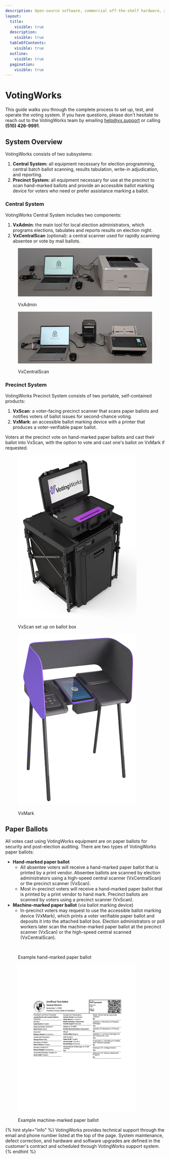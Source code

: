 ```yaml
---
description: Open-source software, commercial off-the-shelf hardware, and paper ballots.
layout:
  title:
    visible: true
  description:
    visible: true
  tableOfContents:
    visible: true
  outline:
    visible: true
  pagination:
    visible: true
---
```


# VotingWorks

This guide walks you through the complete process to set up, test, and operate the voting system. If you have questions, please don't hesitate to reach out to the VotingWorks team by emailing [help@vx.support](mailto:help@vx.support) or calling **(510) 426-9991**.

## System Overview

VotingWorks consists of two subsystems:

1. **Central System:** all equipment necessary for election programming, central batch ballot scanning, results tabulation, write-in adjudication, and reporting.
2. **Precinct System:** all equipment necessary for use at the precinct to scan hand-marked ballots and provide an accessible ballot marking device for voters who need or prefer assistance marking a ballot.

### Central System

VotingWorks Central System includes two components:

1. **VxAdmin**: the main tool for local election administrators, which programs elections, tabulates and reports results on election night.
2. **VxCentralScan** (optional): a central scanner used for rapidly scanning absentee or vote by mail ballots.

<figure><img src=".gitbook/assets/PXL_20241119_221005359.jpg" alt=""><figcaption><p>VxAdmin</p></figcaption></figure>

<figure><img src=".gitbook/assets/PXL_20241119_215840432.jpg" alt=""><figcaption><p>VxCentralScan</p></figcaption></figure>

### Precinct System

VotingWorks Precinct System consists of two portable, self-contained products:

1. **VxScan**: a voter-facing precinct scanner that scans paper ballots and notifies voters of ballot issues for second-chance voting.
2. **VxMark**: an accessible ballot marking device with a printer that produces a voter-verifiable paper ballot.

Voters at the precinct vote on hand-marked paper ballots and cast their ballot into VxScan, with the option to vote and cast one's ballot on VxMark if requested.&#x20;

<div>

<figure><img src=".gitbook/assets/VxScan hardware photo.png" alt="" width="375"><figcaption><p>VxScan set up on ballot box</p></figcaption></figure>

 

<figure><img src=".gitbook/assets/VxMark hardware photo.png" alt="" width="375"><figcaption><p>VxMark</p></figcaption></figure>

</div>

## Paper Ballots

All votes cast using VotingWorks equipment are on paper ballots for security and post-election auditing. There are two types of VotingWorks paper ballots:

* **Hand-marked paper ballot**
  * All absentee voters will receive a hand-marked paper ballot that is printed by a print vendor. Absentee ballots are scanned by election administrators using a high-speed central scanner (VxCentralScan) or the precinct scanner (VxScan).
  * Most in-precinct voters will receive a hand-marked paper ballot that is printed by a print vendor to hand mark. Precinct ballots are scanned by voters using a precinct scanner (VxScan).
* **Machine-marked paper ballot** (via ballot marking device)
  * In-precinct voters may request to use the accessible ballot marking device (VxMark), which prints a voter verifiable paper ballot and deposits it into the attached ballot box. Election administrators or poll workers later scan the machine-marked paper ballot at the precinct scanner (VxScan) or the high-speed central scanned (VxCentralScan).

<div>

<figure><img src=".gitbook/assets/Screenshot 2023-12-19 at 7.53.02 PM.png" alt="" width="375"><figcaption><p>Example hand-marked paper ballot</p></figcaption></figure>

 

<figure><img src=".gitbook/assets/TDP Diagrams.png" alt="" width="375"><figcaption><p>Example machine-marked paper ballot</p></figcaption></figure>

</div>

{% hint style="info" %}
VotingWorks provides technical support through the email and phone number listed at the top of the page.  System maintenance, defect correction, and hardware and software upgrades are defined in the customer's contract and scheduled through VotingWorks support system.&#x20;
{% endhint %}
